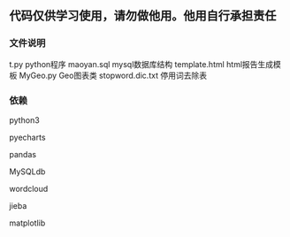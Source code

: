 ## 代码仅供学习使用，请勿做他用。他用自行承担责任

### 文件说明

t.py  python程序
maoyan.sql  mysql数据库结构
template.html html报告生成模板
MyGeo.py  Geo图表类
stopword.dic.txt  停用词去除表


### 依赖

python3

pyecharts

pandas

MySQLdb

wordcloud

jieba

matplotlib






